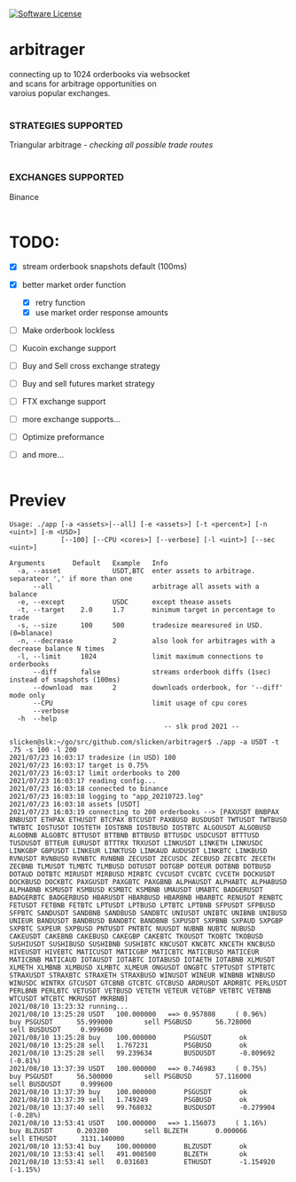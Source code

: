 [![Software License](https://img.shields.io/badge/license-MIT-brightgreen.svg?style=flat-square)](/LICENSE.md)


# arbitrager

connecting up to 1024 orderbooks via websocket<br>
and scans for arbitrage opportunities on<br>
varoius popular exchanges.
<br><br>

### STRATEGIES SUPPORTED

Triangular arbitrage - *checking all possible trade routes*
<br><br>

### EXCHANGES SUPPORTED

Binance
<br><br>


# TODO:
- [x] stream orderbook snapshots default (100ms)
- [x] better market order function
  - [x] retry function
  - [x] use market order response amounts
- [ ] Make orderbook lockless
- [ ] Kucoin exchange support
- [ ] Buy and Sell cross exchange strategy
- [ ] Buy and sell futures market strategy
- [ ] FTX exchange support
- [ ] more exchange supports...
- [ ] Optimize preformance
- [ ] and more...
<br><br>


# Previev
```
Usage: ./app [-a <assets>|--all] [-e <assets>] [-t <percent>] [-n <uint>] [-m <USD>]
             [--100] [--CPU <cores>] [--verbose] [-l <uint>] [--sec <uint>]

Arguments       Default   Example   Info
  -a, --asset             USDT,BTC  enter assets to arbitrage. separateor ',' if more than one
      --all                         arbitrage all assets with a balance
  -e, --except            USDC      except thease assets
  -t, --target    2.0     1.7       minimum target in percentage to trade
  -s, --size      100     500       tradesize mearesured in USD. (0=blanace)
  -n, --decrease          2         also look for arbitrages with a decrease balance N times
  -l, --limit     1024              limit maximum connections to orderbooks
      --diff      false             streams orderbook diffs (1sec) instead of snapshots (100ms)
      --download  max     2         downloads orderbook, for '--diff' mode only
      --CPU                         limit usage of cpu cores
      --verbose
  -h  --help
                                       -- slk prod 2021 --

slicken@slk:~/go/src/github.com/slicken/arbitrager$ ./app -a USDT -t .75 -s 100 -l 200
2021/07/23 16:03:17 tradesize (in USD) 100
2021/07/23 16:03:17 target is 0.75%
2021/07/23 16:03:17 limit orderbooks to 200
2021/07/23 16:03:17 reading config...
2021/07/23 16:03:18 connected to binance
2021/07/23 16:03:18 logging to "app_20210723.log"
2021/07/23 16:03:18 assets [USDT]
2021/07/23 16:03:19 connecting to 200 orderbooks --> [PAXUSDT BNBPAX BNBUSDT ETHPAX ETHUSDT BTCPAX BTCUSDT PAXBUSD BUSDUSDT TWTUSDT TWTBUSD TWTBTC IOSTUSDT IOSTETH IOSTBNB IOSTBUSD IOSTBTC ALGOUSDT ALGOBUSD ALGOBNB ALGOBTC BTTUSDT BTTBNB BTTBUSD BTTUSDC USDCUSDT BTTTUSD TUSDUSDT BTTEUR EURUSDT BTTTRX TRXUSDT LINKUSDT LINKETH LINKUSDC LINKGBP GBPUSDT LINKEUR LINKTUSD LINKAUD AUDUSDT LINKBTC LINKBUSD RVNUSDT RVNBUSD RVNBTC RVNBNB ZECUSDT ZECUSDC ZECBUSD ZECBTC ZECETH ZECBNB TLMUSDT TLMBTC TLMBUSD DOTUSDT DOTGBP DOTEUR DOTBNB DOTBUSD DOTAUD DOTBTC MIRUSDT MIRBUSD MIRBTC CVCUSDT CVCBTC CVCETH DOCKUSDT DOCKBUSD DOCKBTC PAXGUSDT PAXGBTC PAXGBNB ALPHAUSDT ALPHABTC ALPHABUSD ALPHABNB KSMUSDT KSMBUSD KSMBTC KSMBNB UMAUSDT UMABTC BADGERUSDT BADGERBTC BADGERBUSD HBARUSDT HBARBUSD HBARBNB HBARBTC RENUSDT RENBTC FETUSDT FETBNB FETBTC LPTUSDT LPTBUSD LPTBTC LPTBNB SFPUSDT SFPBUSD SFPBTC SANDUSDT SANDBNB SANDBUSD SANDBTC UNIUSDT UNIBTC UNIBNB UNIBUSD UNIEUR BANDUSDT BANDBUSD BANDBTC BANDBNB SXPUSDT SXPBNB SXPAUD SXPGBP SXPBTC SXPEUR SXPBUSD PNTUSDT PNTBTC NUUSDT NUBNB NUBTC NUBUSD CAKEUSDT CAKEBNB CAKEBUSD CAKEGBP CAKEBTC TKOUSDT TKOBTC TKOBUSD SUSHIUSDT SUSHIBUSD SUSHIBNB SUSHIBTC KNCUSDT KNCBTC KNCETH KNCBUSD HIVEUSDT HIVEBTC MATICUSDT MATICGBP MATICBTC MATICBUSD MATICEUR MATICBNB MATICAUD IOTAUSDT IOTABTC IOTABUSD IOTAETH IOTABNB XLMUSDT XLMETH XLMBNB XLMBUSD XLMBTC XLMEUR ONGUSDT ONGBTC STPTUSDT STPTBTC STRAXUSDT STRAXBTC STRAXETH STRAXBUSD WINUSDT WINEUR WINBNB WINBUSD WINUSDC WINTRX GTCUSDT GTCBNB GTCBTC GTCBUSD ARDRUSDT ARDRBTC PERLUSDT PERLBNB PERLBTC VETUSDT VETBUSD VETETH VETEUR VETGBP VETBTC VETBNB WTCUSDT WTCBTC MKRUSDT MKRBNB]
2021/08/10 13:23:32 running...
2021/08/10 13:25:28 USDT   100.000000   ==> 0.957808     ( 0.96%)      buy PSGUSDT      55.999000        sell PSGBUSD      56.728000        sell BUSDUSDT     0.999600    
2021/08/10 13:25:28 buy    100.000000       PSGUSDT       ok
2021/08/10 13:25:28 sell   1.767231         PSGBUSD       ok
2021/08/10 13:25:28 sell   99.239634        BUSDUSDT      -0.809692 (-0.81%)
2021/08/10 13:37:39 USDT   100.000000   ==> 0.746983     ( 0.75%)      buy PSGUSDT      56.500000        sell PSGBUSD      57.116000        sell BUSDUSDT     0.999600    
2021/08/10 13:37:39 buy    100.000000       PSGUSDT       ok
2021/08/10 13:37:39 sell   1.749249         PSGBUSD       ok
2021/08/10 13:37:40 sell   99.768032        BUSDUSDT      -0.279904 (-0.28%)
2021/08/10 13:53:41 USDT   100.000000   ==> 1.156073     ( 1.16%)      buy BLZUSDT      0.203280         sell BLZETH       0.000066         sell ETHUSDT      3131.140000 
2021/08/10 13:53:41 buy    100.000000       BLZUSDT       ok
2021/08/10 13:53:41 sell   491.008500       BLZETH        ok
2021/08/10 13:53:41 sell   0.031603         ETHUSDT       -1.154920 (-1.15%)
```

